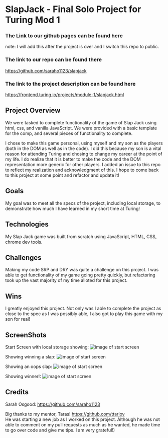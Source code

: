 # SlapJack - Final Solo Project for Turing Mod 1

### The Link to our github pages can be found here
note: I will add this after the project is over and I switch this repo to public.

### The link to our repo can be found there
https://github.com/saraho1123/slapjack

### The link to the project description can be found here
https://frontend.turing.io/projects/module-1/slapjack.html

## Project Overview
We were tasked to complete functionality of the game of Slap Jack using html, css, and vanilla JavaScript. We were provided with a basic template for the comp, and several pieces of functionality to complete.

I chose to make this game personal, using myself and my son as the players (both in the DOM as well as in the code). I did this because my son is a vital reason for attending Turing and chosing to change my career at the point of my life.
I do realize that it is better to make the code and the DOM representation more generic for other players. I added an issue to this repo to reflect my realization and acknowledgment of this. I hope to come back to this project at some point and refactor and update it!

## Goals
My goal was to meet all the specs of the project, including local storage, to demonstrate how much I have learned in my short time at Turing!

## Technologies
My Slap Jack game was built from scratch using JavaScript, HTML, CSS, chrome dev tools.

## Challenges
Making my code SRP and DRY was quite a challenge on this project. I was able to get functionality of my game going pretty quickly, but refactoring took up the vast majority of my time alloted for this project.

## Wins
I greatly enjoyed this project. Not only was I able to complete the project as close to the spec as I was possibly able, I also got to play this game with my son for real!

## ScreenShots
Start Screen with local storage showing:
![image of start screen ](/readme-assests/start-screenshot-with-local-storage-wins.png)<br />

Showing winning a slap:
![image of start screen ](/readme-assests/mom-won-slap-screenshot.png)<br />

Showing an oops slap:
![image of start screen ](/oops-slap-screenshot.png)<br />

Showing winner!:
![image of start screen ](/isaac-win-screenshot.png)<br />

## Credits
Sarah Osgood: https://github.com/saraho1123

Big thanks to my mentor, Taras! https://github.com/ttarlov <br />
He was starting a new job as I worked on this project. Although he was not able to comment on my pull requests as much as he wanted, he made time to go over code and give me tips. I am very grateful!)

